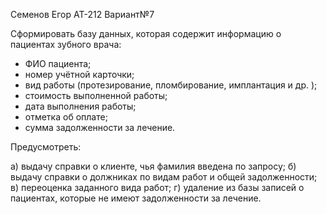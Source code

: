 Семенов Егор АТ-212
Вариант№7

Сформировать базу данных, которая содержит информацию о пациентах зубного врача:
- ФИО пациента;
- номер учётной карточки;
- вид работы (протезирование, пломбирование, имплантация и др. );
- стоимость выполненной работы;
- дата выполнения работы;
- отметка об оплате;
- сумма задолженности за лечение.

Предусмотреть:

а) выдачу справки о клиенте, чья фамилия введена по запросу;
б) выдачу справки о должниках по видам работ и общей задолженности;
в) переоценка заданного вида работ;
г) удаление из базы записей о пациентах, которые не имеют задолженности за лечение.
